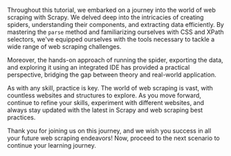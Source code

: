 Throughout this tutorial, we embarked on a journey into the world of web scraping with Scrapy. We delved deep into the intricacies of creating spiders, understanding their components, and extracting data efficiently. By mastering the `parse` method and familiarizing ourselves with CSS and XPath selectors, we've equipped ourselves with the tools necessary to tackle a wide range of web scraping challenges.

Moreover, the hands-on approach of running the spider, exporting the data, and exploring it using an integrated IDE has provided a practical perspective, bridging the gap between theory and real-world application.

As with any skill, practice is key. The world of web scraping is vast, with countless websites and structures to explore. As you move forward, continue to refine your skills, experiment with different websites, and always stay updated with the latest in Scrapy and web scraping best practices.

Thank you for joining us on this journey, and we wish you success in all your future web scraping endeavors! Now, proceed to the next scenario to continue your learning journey.
